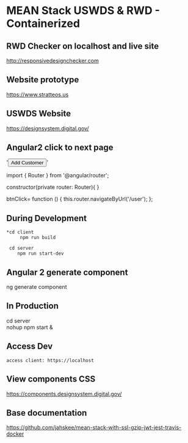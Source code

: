 # MEAN Stack USWDS & RWD - Containerized

## RWD Checker on localhost and live site
   http://responsivedesignchecker.com

## Website prototype
   https://www.stratteos.us

## USWDS Website
   https://designsystem.digital.gov/

## Angular2 click to next page

   '<a routerLink="/Service/Sign_in"><button class="btn btn-success pull-right" > Add Customer</button></a>'

   import { Router } from '@angular/router';
   
   constructor(private router: Router){
   }

   btnClick= function () {
           this.router.navigateByUrl('/user');
   };
   
## During Development

    *cd client
         npm run build
            
     cd server
        npm run start-dev
        
## Angular 2 generate component
   ng generate component

## In Production
   
   cd server   
   nohup npm start &
   
## Access Dev  
    access client: https://localhost
    
## View components CSS
  https://components.designsystem.digital.gov/

## Base documentation
  https://github.com/jahskee/mean-stack-with-ssl-gzip-jwt-jest-travis-docker
